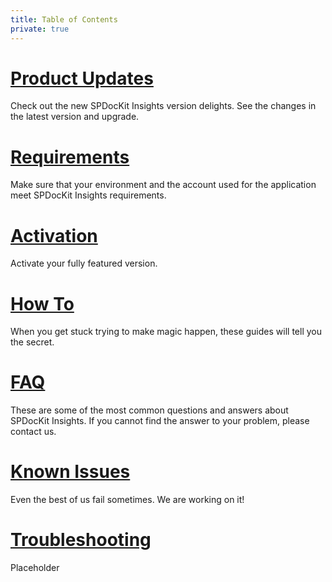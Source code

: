 ```yaml
---
title: Table of Contents
private: true
---
```


# [Product Updates](product-updates.md)
Check out the new SPDocKit Insights version delights. See the changes in the latest version and upgrade. 
# [Requirements](requirements.md)
Make sure that your environment and the account used for the application meet SPDocKit Insights requirements.
# [Activation](activation.md)
Activate your fully featured version.
# [How To](how-to.md)
When you get stuck trying to make magic happen, these guides will tell you the secret. 
# [FAQ](faq.md)
These are some of the most common questions and answers about SPDocKit Insights. If you cannot find the answer to your problem, please contact us.
# [Known Issues](known-issues.md)
Even the best of us fail sometimes. We are working on it! 
# [Troubleshooting](troubleshootin.md)
Placeholder
